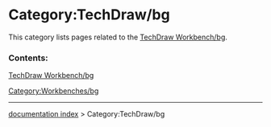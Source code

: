 # Category:TechDraw/bg
This category lists pages related to the [TechDraw Workbench/bg](TechDraw_Workbench/bg.md).

### Contents:

[TechDraw Workbench/bg](TechDraw_Workbench/bg.md)

[Category:Workbenches/bg](Category:Workbenches/bg.md)

---
[documentation index](../README.md) > Category:TechDraw/bg
